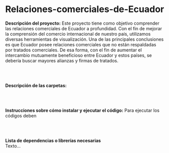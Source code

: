 # Relaciones-comerciales-de-Ecuador


**Descripción del proyecto:** Este proyecto tiene como objetivo comprender las relaciones comerciales de Ecuador a profundidad. Con el fin de mejorar la comprensión del comercio internacional de nuestro país, utilizamos diversas herramientas de visualización. Una de las principales conclusiones es que Ecuador posee relaciones comerciales que no están respaldadas por tratados comerciales. De esa forma, con el fin de aumentar el intercambio mutuamente beneficioso entre Ecuador y estos países, se debería buscar mayores alianzas y firmas de tratados. 

<br />
<br />

**Descripción de las carpetas:**

<br />
<br />

**Instrucciones sobre cómo instalar y ejecutar el código:** Para ejecutar los códigos deben

<br />
<br />

**Lista de dependencias o librerías necesarias**<br />
Texto...<br />
